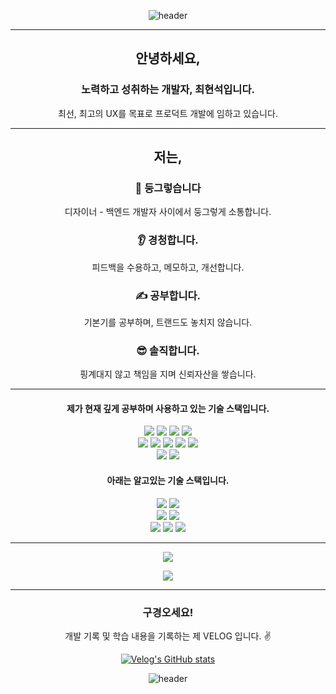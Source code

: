 
<div align="center">

  ![header](https://capsule-render.vercel.app/api?type=waving&color=168022&height=170&section=header&text=😊&fontSize=22&animation=fadeIn)

</div>
 

<hr/>
<div align="center">
  <h2>안녕하세요,</h2>
  <h3>노력하고 성취하는 개발자, 최현석입니다.</h3>
  <p>최선, 최고의 UX를 목표로 프로덕트 개발에 임하고 있습니다.</p>
</div>
<hr/>
<div align="center">
  <h2>저는,</h2>
  <h3> 🤝 둥그렇습니다  </h3>
  <p>디자이너 - 백엔드 개발자 사이에서 둥그렇게 소통합니다.</p>
    <h3> 👂 경청합니다. </h3>
  <p> 피드백을 수용하고, 메모하고, 개선합니다.</p>
    <h3> ✍ 공부합니다. </h3>
  <p> 기본기를 공부하며, 트랜드도 놓치지 않습니다.</p>
      <h3> 😎 솔직합니다. </h3>
  <p> 핑계대지 않고 책임을 지며 신뢰자산을 쌓습니다.</p>
</div>
<hr/>

<div align="center">
  <h4>제가 현재 깊게 공부하며 사용하고 있는 기술 스택입니다.</h4
    
  <img src="https://img.shields.io/badge/css-1572B6?style=flat&logo=css3&logoColor=white"/></a>
  <img src="https://img.shields.io/badge/HTML-00599C?style=flat&logo=html5&logoColor=white"/></a>
  <img src="https://img.shields.io/badge/JavaScript-F7DF1E?style=flat&logo=javascript&logoColor=white"/></a>
  <img src="https://img.shields.io/badge/ES6-ffb13b?style=flat&logo=javascript&logoColor=white"/></a>
    <br/>
         <img src="https://img.shields.io/badge/React-005571?style=flat&logo=React&logoColor=white"/></a>
         <img src="https://img.shields.io/badge/Babel-005571?style=flat&logo=Babel&logoColor=white"/></a>
         <img src="https://img.shields.io/badge/StyledComponent-005571?style=flat&logo=StyledComponents&logoColor=white"/></a>
         <img src="https://img.shields.io/badge/Redux-005571?style=flat&logo=Redux&logoColor=white"/></a>
         <img src="https://img.shields.io/badge/ReduxThunk-005571?style=flat&logo=ReduxThunk&logoColor=white"/></a>
      <br/>
    <img src="https://img.shields.io/badge/Visual Studio Code-DB3552?style=flat-square&logo=visualstudiocode&logoColor=white"/></a>
  <img src="https://img.shields.io/badge/GitHub-333664?style=flat&logo=GitHub&logoColor=white"/></a>
  <br/>


  <h4>아래는 알고있는 기술 스택입니다.</h4>
  
  

  <img src="https://img.shields.io/badge/Java-007396?style=flat&logo=Java&logoColor=white"/></a>
  <img src="https://img.shields.io/badge/SpringBoot-6DB33F?style=flat&logo=Spring&logoColor=white"/></a>
    <br/>
  <img src="https://img.shields.io/badge/NodeJS-11B48A?style=flat&logo=Node.js&logoColor=white"/></a>
  <img src="https://img.shields.io/badge/Express-00599C?style=flat&logo=express&logoColor=white"/></a>
  <br/>
  <img src="https://img.shields.io/badge/MySql-E6B91E?style=flat&logo=MySql&logoColor=white"/></a>
  <img src="https://img.shields.io/badge/Maria-00599C?style=flat&logo=mariadb&logoColor=white"/></a>
  <img src="https://img.shields.io/badge/Eclipse IDE-11B48A?style=flat&logo=EclipseIDE&logoColor=white"/></a>
</div>
<hr/>


<p align="center">
  <a href="https://github.com/jazzyfact95">
    <img align="center" src="https://github-readme-stats.vercel.app/api/top-langs/?username=jazzyfact95&layout=compact&show_icons=true&show_owner=false&hide_title=true&theme=" />
  </a>
</p>

<p align="center">
  <a href="https://github.com/jazzyfact95">
    <img align="center" src="https://github-readme-stats.vercel.app/api?username=jazzyfact95&show_icons=true&include_all_commits=true&theme=" />
  </a>
</p>


<div align="center" style="text-align:center">

  <hr/>
      <h3> 구경오세요! </h3>
<p style="text-align:center"> 개발 기록 및 학습 내용을 기록하는 제 VELOG 입니다. ✌ </p>
  
  [![Velog's GitHub stats](https://velog-readme-stats.vercel.app/api?name=jazzyfact95&color=dark)](https://velog.io/@jazzyfact95)

</div>

<div align="center">

  ![header](https://capsule-render.vercel.app/api?type=waving&color=000000&height=100&section=header&&fontSize=22&animation=fadeIn)

</div>
